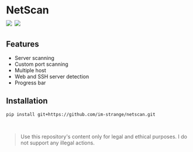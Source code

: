 # NetScan <br>![](https://badgen.net/badge/license/MIT/blue) ![](https://badgen.net/badge/netscan/v1.0.0/blue)
## Features
- Server scanning
- Custom port scanning
- Multiple host
- Web and SSH server detection
- Progress bar

## Installation
```
pip install git+https://github.com/im-strange/netscan.git
```
<br>

> Use this repository's content only for legal and ethical purposes.
I do not support any illegal actions.
